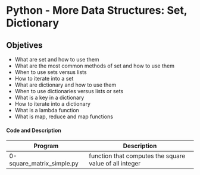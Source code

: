 # Python - More Data Structures: Set, Dictionary

## Objetives
 * What are set and how to use them
 * What are the most common methods of set and how to use them
 * When to use sets versus lists
 * How to iterate into a set
 * What are dictionary and how to use them
 * When to use dictionaries versus lists or sets
 * What is a key in a dictionary
 * How to iterate into a dictionary
 * What is a lambda function
 * What is map, reduce and map functions

#### Code and Description

Program                   | Description
------------------------- | ------------------------------------------------------
0-square_matrix_simple.py | function that computes the square value of all integer